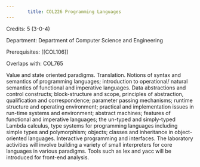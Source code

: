 ```yaml
---
        title: COL226 Programming Languages
---
```

Credits: 5 (3-0-4)

Department: Department of Computer Science and Engineering

Prerequisites: [[COL106]]

Overlaps with: COL765

Value and state oriented paradigms. Translation. Notions of syntax and semantics of programming languages; introduction to operational/ natural semantics of functional and imperative languages. Data abstractions and control constructs; block-structure and scope, principles of abstraction, qualification and correspondence; parameter passing mechanisms; runtime structure and operating environment; practical and implementation issues in run-time systems and environment; abstract machines; features of functional and imperative languages; the un-typed and simply-typed Lambda calculus, type systems for programming languages including simple types and polymorphism; objects; classes and inheritance in object-oriented languages. Interactive programming and interfaces. The laboratory activities will involve building a variety of small interpreters for core languages in various paradigms. Tools such as lex and yacc will be introduced for front-end analysis.